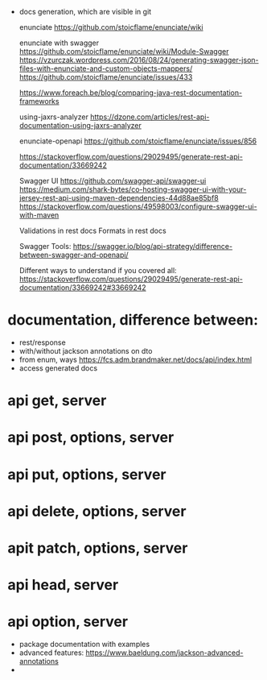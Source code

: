 - docs generation, which are visible in git

  enunciate
  https://github.com/stoicflame/enunciate/wiki
  
  enunciate with swagger
  https://github.com/stoicflame/enunciate/wiki/Module-Swagger
  https://vzurczak.wordpress.com/2016/08/24/generating-swagger-json-files-with-enunciate-and-custom-objects-mappers/
  https://github.com/stoicflame/enunciate/issues/433
  
  
  https://www.foreach.be/blog/comparing-java-rest-documentation-frameworks
  
  using-jaxrs-analyzer
  https://dzone.com/articles/rest-api-documentation-using-jaxrs-analyzer
  
  enunciate-openapi
  https://github.com/stoicflame/enunciate/issues/856
  
  https://stackoverflow.com/questions/29029495/generate-rest-api-documentation/33669242
  
  Swagger UI
  https://github.com/swagger-api/swagger-ui
  https://medium.com/shark-bytes/co-hosting-swagger-ui-with-your-jersey-rest-api-using-maven-dependencies-44d88ae85bf8
  https://stackoverflow.com/questions/49598003/configure-swagger-ui-with-maven
  
  Validations in rest docs
  Formats in rest docs
  
  Swagger Tools:
  https://swagger.io/blog/api-strategy/difference-between-swagger-and-openapi/
  
  Different ways to understand if you covered all:
  https://stackoverflow.com/questions/29029495/generate-rest-api-documentation/33669242#33669242  

# documentation, difference between:

- rest/response
- with/without jackson annotations on dto
- from enum, ways
https://fcs.adm.brandmaker.net/docs/api/index.html
- access generated docs
# api get, server
# api post, options, server
# api put, options, server
# api delete, options, server
# apit patch, options, server
# api head, server
# api option, server

- package documentation with examples
- advanced features: https://www.baeldung.com/jackson-advanced-annotations
- 
